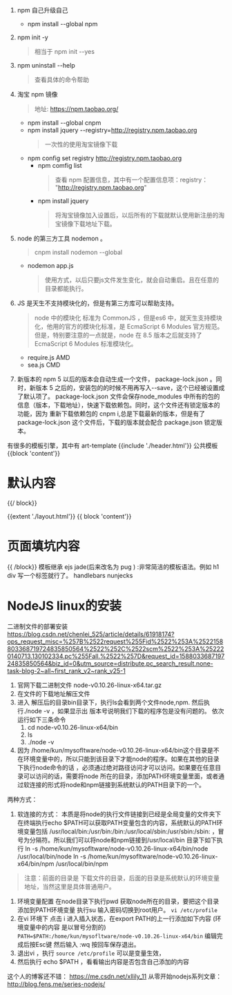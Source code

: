 1. npm 自己升级自己
    - npm install --global npm
1. npm init -y
    > 相当于 npm init --yes
1. npm uninstall --help
    > 查看具体的命令帮助
1. 淘宝 npm 镜像
    > 地址: https://npm.taobao.org/
    - npm install --global cnpm 
    - npm install jquery --registry=http://registry.npm.taobao.org
        > 一次性的使用淘宝镜像下载
    - npm config set registry http://registry.npm.taobao.org
        - npm comfig list
            > 查看 npm 配置信息，其中有一个配置信息项：registry： "http://registry.npm.taobao.org"
        - npm install jquery
            > 将淘宝镜像加入设置后，以后所有的下载就默认使用新注册的淘宝镜像下载地址下载。
1. node 的第三方工具 nodemon 。
    > cnpm install nodemon --global
    - nodemon app.js
        > 使用方式，以后只要js文件发生变化，就会自动重启。且在任意的目录都能执行。    

1. JS 是天生不支持模块化的，但是有第三方库可以帮助支持。
    > node 中的模块化 标准为 CommonJS ，但是es6 中，就天生支持模块化，他用的官方的模块化标准，是 EcmaScript 6 Modules 官方规范。但是，特别要注意的一点就是，node 在 8.5 版本之后就支持了EcmaScript 6 Modules 标准模块化。
    - require.js   AMD
    - sea.js       CMD
1. 新版本的 npm 5 以后的版本会自动生成一个文件， package-lock.json 。同时，新版本 5 之后的，安装包的的时候不用再写入--save，这个已经被设置成了默认项了。 package-lock.json 文件会保存node_modules 中所有的包的信息（版本，下载地址），快速下载依赖包。同时，这个文件还有锁定版本的功能，因为 重新下载依赖包的 cnpm i,总是下载最新的版本，但是有了 package-lock.json 这个文件后，下载的版本就会配合 package.json 锁定版本。



有很多的模板引擎，其中有
art-template
{{include './header.html'}}
公共模板
{{block 'content'}}
<h1> 默认内容 </h1>
{{/ block}}

{{extent './layout.html'}}
{{ block 'content'}}
<h1> 页面填坑内容 </h1>
{{ /block}}
模板继承
ejs
jade(后来改名为 pug ) :非常简洁的模板语法。例如 h1 div 写一个标签就行了。
handlebars
nunjecks

# NodeJS linux的安装 
二进制文件的部署安装
https://blog.csdn.net/chenlei_525/article/details/61918174?ops_request_misc=%257B%2522request%255Fid%2522%253A%2522158803368719724835850564%2522%252C%2522scm%2522%253A%252220140713.130102334.pc%255Fall.%2522%257D&request_id=158803368719724835850564&biz_id=0&utm_source=distribute.pc_search_result.none-task-blog-2~all~first_rank_v2~rank_v25-1

1. 官网下载二进制文件 node-v0.10.26-linux-x64.tar.gz
2. 在文件的下载地址解压文件
3. 进入 解压后的目录bin目录下，执行ls会看到两个文件node,npm. 然后执行./node -v ，如果显示出 版本号说明我们下载的程序包是没有问题的。 依次运行如下三条命令
    1. cd node-v0.10.26-linux-x64/bin
    1. ls
    1. ./node -v
4. 因为 /home/kun/mysofltware/node-v0.10.26-linux-x64/bin这个目录是不在环境变量中的，所以只能到该目录下才能node的程序。如果在其他的目录下执行node命令的话 ，必须通过绝对路径访问才可以访问。如果要在任意目录可以访问的话，需要将node 所在的目录，添加PATH环境变量里面，或者通过软连接的形式将node和npm链接到系统默认的PATH目录下的一个。

两种方式：
1. 软连接的方式： 本质是将node的执行文件链接到已经是全局变量的文件夹下
在终端执行echo $PATH可以获取PATH变量包含的内容，系统默认的PATH环境变量包括
/usr/local/bin:/usr/bin:/bin:/usr/local/sbin:/usr/sbin:/sbin: ，冒号为分隔符。所以我们可以将node和npm链接到/usr/local/bin 目录下如下执行
ln -s /home/kun/mysofltware/node-v0.10.26-linux-x64/bin/node /usr/local/bin/node
ln -s /home/kun/mysofltware/node-v0.10.26-linux-x64/bin/npm /usr/local/bin/npm
> 注意：前面的目录是 下载文件的目录，后面的目录是系统默认的环境变量地址，当然这里是具体普通用户。
1. 环境变量配置
在node目录下执行pwd 获取node所在的目录，要把这个目录添加到PATH环境变量
执行su 输入密码切换到root用户。
`vi /etc/profile`
1. 在vi 环境下 点击 i 进入插入状态，在export PATH的上一行添加如下内容 (环境变量中的内容 是以冒号分割的)
`PATH=$PATH:/home/kun/mysofltware/node-v0.10.26-linux-x64/bin`
编辑完成后按Esc键 然后输入 :wq 按回车保存退出。
1. 退出vi ，执行
`source /etc/profile` 可以是变量生效，
1. 然后执行 echo $PATH ，看看输出内容是否包含自己添加的内容






这个人的博客还不错：
https://me.csdn.net/xllily_11
从零开始nodejs系列文章：
http://blog.fens.me/series-nodejs/